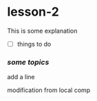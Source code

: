 # lesson-2
This is some explanation

-[ ] things to do

### <i> some topics </i>

add a line

modification from local comp

